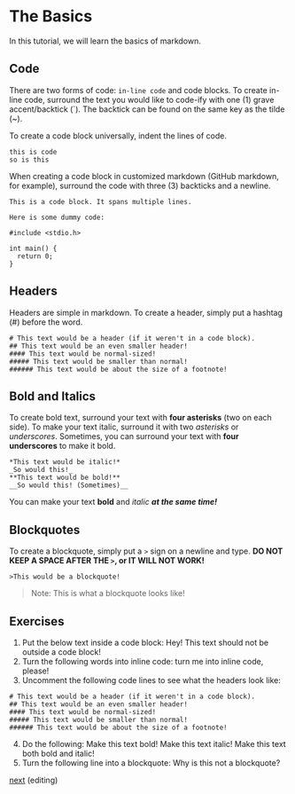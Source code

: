 # The Basics

In this tutorial, we will learn the basics of markdown.

## Code

There are two forms of code: `in-line code` and code blocks. To create in-line code, surround the text you would like to code-ify with one (1) grave accent/backtick (\`). The backtick can be found on the same key as the tilde (~). 

To create a code block universally, indent the lines of code.

    this is code
    so is this

When creating a code block in customized markdown (GitHub markdown, for example), surround the code with three (3) backticks and a newline. 

```
This is a code block. It spans multiple lines.

Here is some dummy code:

#include <stdio.h>

int main() {
  return 0;
}
```

## Headers

Headers are simple in markdown. To create a header, simply put a hashtag (#) before the word.

```
# This text would be a header (if it weren't in a code block).
## This text would be an even smaller header!
#### This text would be normal-sized!
##### This text would be smaller than normal!
###### This text would be about the size of a footnote! 
```

## Bold and Italics

To create bold text, surround your text with **four asterisks** (two on each side). To make your text italic, surround it with two *asterisks* or _underscores_. Sometimes, you can surround your text with __four underscores__ to make it bold.

```
*This text would be italic!*
_So would this!_
**This text would be bold!**
__So would this! (Sometimes)__
```

You can make your text **bold** and *italic* ***at the same time!***

## Blockquotes

To create a blockquote, simply put a `>` sign on a newline and type. **DO NOT KEEP A SPACE AFTER THE `>`, or IT WILL NOT WORK!**

```
>This would be a blockquote!
```

>Note: This is what a blockquote looks like!

## Exercises

1. Put the below text inside a code block:
Hey! This text should not be outside a code block!
2. Turn the following words into inline code: turn me into inline code, please!
3. Uncomment the following code lines to see what the headers look like:
```
# This text would be a header (if it weren't in a code block).
## This text would be an even smaller header!
#### This text would be normal-sized!
##### This text would be smaller than normal!
###### This text would be about the size of a footnote! 
```
4. Do the following:
Make this text bold!
Make this text italic!
Make this text both bold and italic!
5. Turn the following line into a blockquote:
Why is this not a blockquote?

[next](/lists_and_links.md) (editing)
